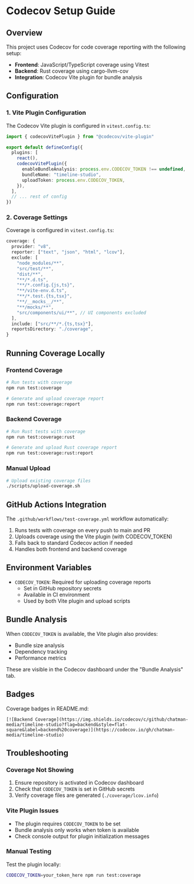 # Codecov Setup Guide

## Overview

This project uses Codecov for code coverage reporting with the following setup:
- **Frontend**: JavaScript/TypeScript coverage using Vitest
- **Backend**: Rust coverage using cargo-llvm-cov
- **Integration**: Codecov Vite plugin for bundle analysis

## Configuration

### 1. Vite Plugin Configuration

The Codecov Vite plugin is configured in `vitest.config.ts`:

```typescript
import { codecovVitePlugin } from "@codecov/vite-plugin"

export default defineConfig({
  plugins: [
    react(),
    codecovVitePlugin({
      enableBundleAnalysis: process.env.CODECOV_TOKEN !== undefined,
      bundleName: "timeline-studio",
      uploadToken: process.env.CODECOV_TOKEN,
    }),
  ],
  // ... rest of config
})
```

### 2. Coverage Settings

Coverage is configured in `vitest.config.ts`:

```typescript
coverage: {
  provider: "v8",
  reporter: ["text", "json", "html", "lcov"],
  exclude: [
    "node_modules/**",
    "src/test/**",
    "dist/**",
    "**/*.d.ts",
    "**/*.config.{js,ts}",
    "**/vite-env.d.ts",
    "**/*.test.{ts,tsx}",
    "**/__mocks__/**",
    "**/mocks/**",
    "src/components/ui/**", // UI components excluded
  ],
  include: ["src/**/*.{ts,tsx}"],
  reportsDirectory: "./coverage",
}
```

## Running Coverage Locally

### Frontend Coverage
```bash
# Run tests with coverage
npm run test:coverage

# Generate and upload coverage report
npm run test:coverage:report
```

### Backend Coverage
```bash
# Run Rust tests with coverage
npm run test:coverage:rust

# Generate and upload Rust coverage report
npm run test:coverage:rust:report
```

### Manual Upload
```bash
# Upload existing coverage files
./scripts/upload-coverage.sh
```

## GitHub Actions Integration

The `.github/workflows/test-coverage.yml` workflow automatically:
1. Runs tests with coverage on every push to main and PR
2. Uploads coverage using the Vite plugin (with CODECOV_TOKEN)
3. Falls back to standard Codecov action if needed
4. Handles both frontend and backend coverage

## Environment Variables

- `CODECOV_TOKEN`: Required for uploading coverage reports
  - Set in GitHub repository secrets
  - Available in CI environment
  - Used by both Vite plugin and upload scripts

## Bundle Analysis

When `CODECOV_TOKEN` is available, the Vite plugin also provides:
- Bundle size analysis
- Dependency tracking
- Performance metrics

These are visible in the Codecov dashboard under the "Bundle Analysis" tab.

## Badges

Coverage badges in README.md:
```markdown[![Frontend Coverage](https://img.shields.io/codecov/c/github/chatman-media/timeline-studio?flag=frontend&style=flat-square&label=frontend%20coverage)](https://codecov.io/gh/chatman-media/timeline-studio)
[![Backend Coverage](https://img.shields.io/codecov/c/github/chatman-media/timeline-studio?flag=backend&style=flat-square&label=backend%20coverage)](https://codecov.io/gh/chatman-media/timeline-studio)
```

## Troubleshooting

### Coverage Not Showing
1. Ensure repository is activated in Codecov dashboard
2. Check that `CODECOV_TOKEN` is set in GitHub secrets
3. Verify coverage files are generated (`./coverage/lcov.info`)

### Vite Plugin Issues
- The plugin requires `CODECOV_TOKEN` to be set
- Bundle analysis only works when token is available
- Check console output for plugin initialization messages

### Manual Testing
Test the plugin locally:
```bash
CODECOV_TOKEN=your_token_here npm run test:coverage
```